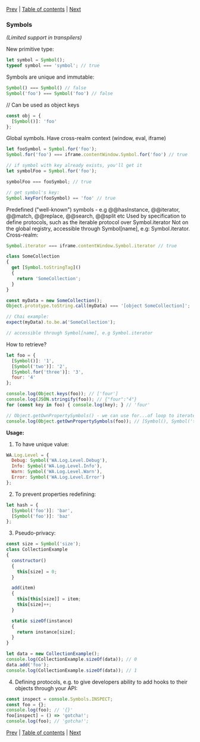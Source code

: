 [Prev](09-classes.md) | [Table of contents](https://github.com/gadyonysh/es2015-presentation#ecmascript-2015) | [Next](11-Iterators.md)

### Symbols

_(Limited support in transpilers)_

New primitive type:
```js
let symbol = Symbol();
typeof symbol === 'symbol'; // true
```

Symbols are unique and immutable:
```js
Symbol() === Symbol() // false
Symbol('foo') === Symbol('foo') // false
```

// Can be used as object keys
```js
const obj = {
  [Symbol()]: 'foo'
};
```

Global symbols. Have cross-realm context (window, eval, iframe)
```js
let fooSymbol = Symbol.for('foo');
Symbol.for('foo') === iframe.contentWindow.Symbol.for('foo') // true

// if symbol with key already exists, you'll get it
let symbolFoo = Symbol.for('foo');

symbolFoo === fooSymbol; // true

// get symbol's key:
Symbol.keyFor(fooSymbol) == 'foo' // true
```

Predefined ("well-known") symbols - e.g @@hasInstance, @@iterator, @@match, @@replace, @@search, @@split etc
Used by specification to define protocols, such as the iterable protocol over Symbol.iterator
Not on the global registry, accessible through Symbol[name], e.g: Symbol.iterator. Cross-realm:
```js
Symbol.iterator === iframe.contentWindow.Symbol.iterator // true

class SomeCollection
{
  get [Symbol.toStringTag]()
  {
    return 'SomeCollection';
  }
}

const myData = new SomeCollection();
Object.prototype.toString.call(myData) === '[object SomeCollection]';

// Chai example:
expect(myData).to.be.a('SomeCollection');

// accessible through Symbol[name], e.g Symbol.iterator
```

How to retrieve?
```js
let foo = {
  [Symbol()]: '1',
  [Symbol('two')]: '2',
  [Symbol.for('three')]: '3',
  four: '4'
};

console.log(Object.keys(foo)); // ['four']
console.log(JSON.stringify(foo)); // {"four":"4"}
for (const key in foo) { console.log(key); } // 'four'

// Object.getOwnPropertySymbols() - we can use for...of loop to iterate over them
console.log(Object.getOwnPropertySymbols(foo)); // [Symbol(), Symbol('two'), Symbol.for('three')]
```

**Usage:**

1. To have unique value:
```js
WA.Log.Level = {
  Debug: Symbol('WA.Log.Level.Debug'),
  Info: Symbol('WA.Log.Level.Info'),
  Warn: Symbol('WA.Log.Level.Warn'),
  Error: Symbol('WA.Log.Level.Error')
};
```

2. To prevent properties redefining:
```js
let hash = {
  [Symbol('foo')]: 'bar',
  [Symbol('foo')]: 'baz'
};
```

3. Pseudo-privacy:
```js
const size = Symbol('size');
class CollectionExample
{
  constructor()
  {
    this[size] = 0;
  }

  add(item)
  {
    this[this[size]] = item;
    this[size]++;
  }

  static sizeOf(instance)
  {
    return instance[size];
  }
}

let data = new CollectionExample();
console.log(CollectionExample.sizeOf(data)); // 0
data.add('foo');
console.log(CollectionExample.sizeOf(data)); // 1
```

4. Defining protocols, e.g. to give developers ability to add hooks to their objects through your API:
```js
const inspect = console.Symbols.INSPECT;
const foo = {};
console.log(foo); // '{}'
foo[inspect] = () => 'gotcha!';
console.log(foo); // 'gotcha!';
```

[Prev](09-classes.md) | [Table of contents](https://github.com/gadyonysh/es2015-presentation#ecmascript-2015) | [Next](11-Iterators.md)